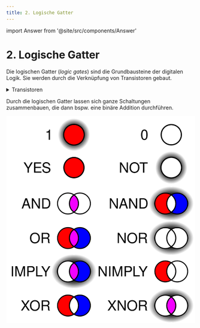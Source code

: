 ```yaml
---
title: 2. Logische Gatter
---
```


import Answer from '@site/src/components/Answer'

# 2. Logische Gatter

Die logischen Gatter (*logic gates*) sind die Grundbausteine der digitalen Logik. Sie werden durch die Verknüpfung von Transistoren gebaut.

<details><summary>Transistoren</summary>

[@youtube --height=315](https://www.youtube-nocookie.com/embed/5wIRJN3DN_8)

<Answer type="text" webKey="77218889-54e7-4ff2-ac32-10a2de6cb927" />

</details>

Durch die logischen Gatter lassen sich ganze Schaltungen zusammenbauen, die dann bspw. eine binäre Addition durchführen.

![Diagramme logischer Gatter](images/00-logic_gates.svg)